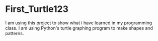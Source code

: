 # First_Turtle123
I am using this project to show what i have learned in my programming class. I am using Python's turtle graphing program to make shapes and patterns.
